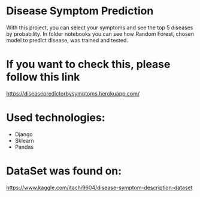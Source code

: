 # Disease Symptom Prediction
With this project, you can select your symptoms and see the top 5 diseases by probability.
In folder notebooks you can see how Random Forest, chosen model to predict disease, was trained and tested.
# If you want to check this, please follow this link
https://diseasepredictorbysymptoms.herokuapp.com/
# Used technologies:
- Django
- Sklearn
- Pandas
# DataSet was found on: 
https://www.kaggle.com/itachi9604/disease-symptom-description-dataset